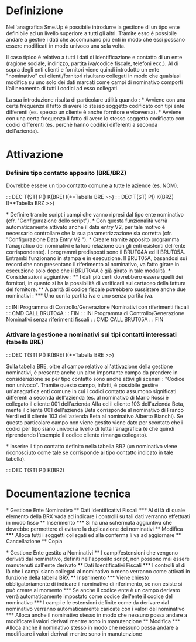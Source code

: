# Definizione

Nell'anagrafica Sme.Up è possibile introdurre la gestione di un tipo ente definibile ad un livello superiore a tutti gli altri. Tramite esso è possibile andare a gestire i dati che accomunano più enti in modo che essi possano essere modificati in modo univoco una sola volta.

Il caso tipico è relativo a tutti i dati di identificazione e contatto di un ente (ragione sociale, indirizzo, partita iva/codice fiscale, telefoni ecc.). Al di sopra degli enti clienti e fornitori viene quindi introdotto un ente "nominativo" cui clienti/fornitori risultano collegati in modo che qualsiasi modifica su uno solo dei dati marcati come campi di nominativo comporti l'allineamento di tutti i codici ad esso collegati.

La sua introduzione risulta di particolare utilità quando : 
\* Avviene con una certa frequenza il fatto di avere lo stesso soggetto codificato con tipi ente differenti (es. spesso un cliente è anche fornitore e viceversa).
\* Avviene con una certa frequenza il fatto di avere lo stesso soggetto codificato con codici differenti (es. perchè hanno codifici differenti a seconda dell'azienda).

# Attivazione
### Definire tipo contatto apposito (BRE/BRZ)
Dovrebbe essere un tipo contatto comune a tutte le aziende (es. NOM).

 :  : DEC T(ST) P() K(BRE) I(**Tabella BRE >>)
 :  : DEC T(ST) P() K(BRZ) I(**Tabella BRZ >>)

 \* Definire tramite script i campi che vanno ripresi dal tipo ente nominativo (cfr. "Configurazione dello script").
 \* Con questa funzionalità verrà automaticamente attivato anche il data entry V2, per tale motivo è necessario controllare che la sua parametrizzazione sia corretta (cfr. "Configurazione Data Entry V2 ").
 \* Creare tramite apposito programma l'anagrafico dei nominativi e la loro relazione con gli enti esistenti dell'ente corrispondente). I programmi predisposti sono il BRUT04A ed il BRUT05A. Entrambi funzionano in stampa e in esecuzione. Il BRUT05A, basandosi sui record che non presentano il riferimento al nominativo, va fatto girare in esecuzione solo dopo che il BRUT04A è già girato in tale modalità.
\* Considerazioni aggiuntive : 
\*\* I dati più certi dovrebbero essere quelli dei fornitori, in quanto si ha la possibilità di verificarli sul cartaceo della fattura del fornitore.
\*\* A parità di codice fiscale potrebbero sussistere anche due nominativi : 
\*\*\* Uno con la partita iva e uno senza partita iva.

 :  : INI  Programma di Controllo/Generazione Nominativi con riferimenti fiscali
 :  : CMD CALL BRUT04A
 :  : FIN
 :  : INI  Programma di Controllo/Generazione Nominativi senza riferimenti fiscali
 :  : CMD CALL BRUT05A
 :  : FIN

### Attivare la gestione a nominativi sui tipi contatti interessati (tabella BRE)
 :  : DEC T(ST) P() K(BRE) I(**Tabella BRE >>)

Sulla tabella BRE, oltre al campo relativo all'attivazione della gestione nominativi, è presente anche un altro importante campo da prendere in considerazione se per tipo contatto sono anche attivi gli scenari :  "Codice non univoco". Tramite questo campo, infatti, è possibile gestire un'anagrafica enti comune in cui i codici contatto assumono significati differenti a seconda dell'azienda (es. al nominativo di Mario Rossi è collegato il cliente 001 dell'azienda Alfa ed il cliente 103 dell'azienda Beta, mente il cliente 001 dell'azienda Beta corrisponde al nominativo di Franco Verdi ed il cliente 103 dell'azienda Beta al nominativo Alberto Bianchi). Se questo particolare campo non viene gestito viene dato per scontato che i codici per tipo siano univoci a livello di tutta l'anagrafica (e che quindi riprendendo l'esempio il codice cliente rimanga collegato).

 \* Inserire il tipo contatto definito nella tabella BR2 (un nominativo viene riconosciuto come tale se corrisponde al tipo contatto indicato in tale tabella).

 :  : DEC T(ST) P() K(BR2)

# Documentazione tecnica
 \* Gestione Ente Nominativo
 \*\* Dati Identificativi Fiscali
 \*\*\* Al di là di quale elemento della BRX vada ad indicare i controlli su tali dati verranno effettuati in modo fisso
 \*\* Inserimento
 \*\*\* Si ha una schermata aggiuntiva che dovrebbe permettere di evitare la duplicazione dei nominativi
 \*\* Modifica
 \*\*\* Alloca tutti i soggetti collegati ed alla conferma li va ad aggiornare
 \*\* Cancellazione
 \*\* Copia

 \* Gestione Ente gestito a Nominativi
 \*\* I campi/estensioni che vengono derivati dal nominativo, definiti nell'apposito script, non possono mai essere manutenuti dall'ente derivato
 \*\* Dati Identificativi Fiscali
 \*\*\* I controlli al di là che i campi siano collegati al nominativo o meno verranno come attivati in funzione della tabella BRX
 \*\* Inserimento
 \*\*\* Viene chiesto obbligatoriamente di indicare il nominativo di riferimento, se non esiste si può creare al momento
 \*\*\* Se anche il codice ente è un campo derivato verrà automaticamente impostato come codice dell'ente il codice del nominativo
 \*\*\* I campi e le estensioni definite come da derivare dal nominativo verranno automaticamente caricate con i valori del nominativo
 \*\*\* Alloca anche il nominativo stesso in modo che nessuno possa andare a modificare i valori derivati mentre sono in manutenzione
 \*\* Modifica
 \*\*\* Alloca anche il nominativo stesso in modo che nessuno possa andare a modificare i valori derivati mentre sono in manutenzione
